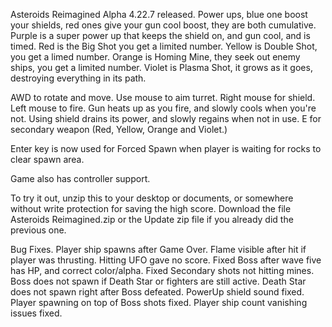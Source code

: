 Asteroids Reimagined Alpha 4.22.7 released.
Power ups, blue one boost your shields, red ones give your gun cool boost, they are both cumulative. Purple is a super power up that keeps the shield on, and gun cool, and is timed. Red is the Big Shot you get a limited number. Yellow is Double Shot, you get a limed number. Orange is Homing Mine, they seek out enemy ships, you get a limited number. Violet is Plasma Shot, it grows as it goes, destroying everything in its path.

AWD to rotate and move. Use mouse to aim turret. Right mouse for shield. Left mouse to fire. Gun heats up as you fire, and slowly cools when you're not. Using shield drains its power, and slowly regains when not in use. E for secondary weapon (Red, Yellow, Orange and Violet.)

Enter key is now used for Forced Spawn when player is waiting for rocks to clear spawn area.

Game also has controller support.

To try it out, unzip this to your desktop or documents, or somewhere without write protection for saving the high score. Download the file Asteroids Reimagined.zip or the Update zip file if you already did the previous one.

Bug Fixes. Player ship spawns after Game Over. Flame visible after hit if player was thrusting. Hitting UFO gave no score. Fixed Boss after wave five has HP, and correct color/alpha. Fixed Secondary shots not hitting mines. Boss does not spawn if Death Star or fighters are still active. Death Star does not spawn right after Boss defeated. PowerUp shield sound fixed. Player spawning on top of Boss shots fixed. Player ship count vanishing issues fixed.
